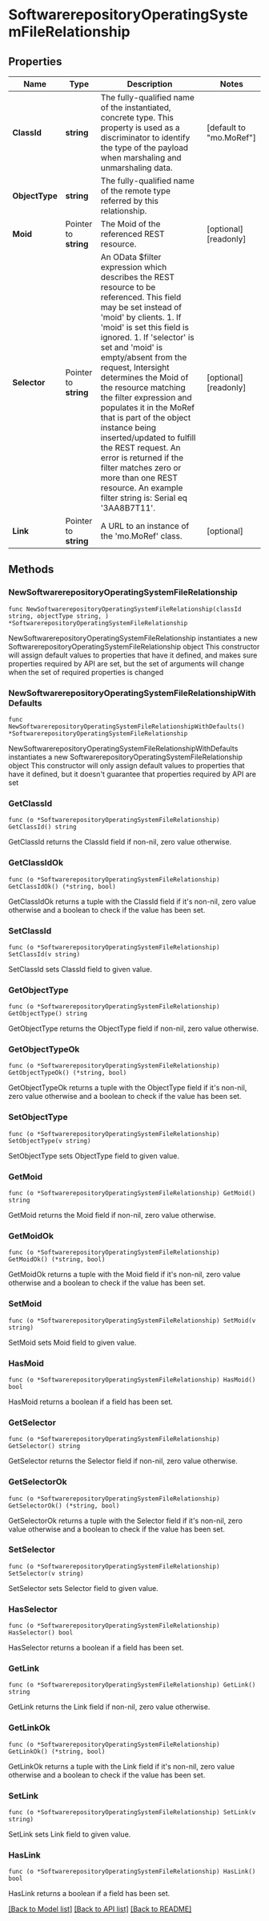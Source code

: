 # SoftwarerepositoryOperatingSystemFileRelationship

## Properties

Name | Type | Description | Notes
------------ | ------------- | ------------- | -------------
**ClassId** | **string** | The fully-qualified name of the instantiated, concrete type. This property is used as a discriminator to identify the type of the payload when marshaling and unmarshaling data. | [default to "mo.MoRef"]
**ObjectType** | **string** | The fully-qualified name of the remote type referred by this relationship. | 
**Moid** | Pointer to **string** | The Moid of the referenced REST resource. | [optional] [readonly] 
**Selector** | Pointer to **string** | An OData $filter expression which describes the REST resource to be referenced. This field may be set instead of &#39;moid&#39; by clients. 1. If &#39;moid&#39; is set this field is ignored. 1. If &#39;selector&#39; is set and &#39;moid&#39; is empty/absent from the request, Intersight determines the Moid of the resource matching the filter expression and populates it in the MoRef that is part of the object instance being inserted/updated to fulfill the REST request. An error is returned if the filter matches zero or more than one REST resource. An example filter string is: Serial eq &#39;3AA8B7T11&#39;. | [optional] [readonly] 
**Link** | Pointer to **string** | A URL to an instance of the &#39;mo.MoRef&#39; class. | [optional] 

## Methods

### NewSoftwarerepositoryOperatingSystemFileRelationship

`func NewSoftwarerepositoryOperatingSystemFileRelationship(classId string, objectType string, ) *SoftwarerepositoryOperatingSystemFileRelationship`

NewSoftwarerepositoryOperatingSystemFileRelationship instantiates a new SoftwarerepositoryOperatingSystemFileRelationship object
This constructor will assign default values to properties that have it defined,
and makes sure properties required by API are set, but the set of arguments
will change when the set of required properties is changed

### NewSoftwarerepositoryOperatingSystemFileRelationshipWithDefaults

`func NewSoftwarerepositoryOperatingSystemFileRelationshipWithDefaults() *SoftwarerepositoryOperatingSystemFileRelationship`

NewSoftwarerepositoryOperatingSystemFileRelationshipWithDefaults instantiates a new SoftwarerepositoryOperatingSystemFileRelationship object
This constructor will only assign default values to properties that have it defined,
but it doesn't guarantee that properties required by API are set

### GetClassId

`func (o *SoftwarerepositoryOperatingSystemFileRelationship) GetClassId() string`

GetClassId returns the ClassId field if non-nil, zero value otherwise.

### GetClassIdOk

`func (o *SoftwarerepositoryOperatingSystemFileRelationship) GetClassIdOk() (*string, bool)`

GetClassIdOk returns a tuple with the ClassId field if it's non-nil, zero value otherwise
and a boolean to check if the value has been set.

### SetClassId

`func (o *SoftwarerepositoryOperatingSystemFileRelationship) SetClassId(v string)`

SetClassId sets ClassId field to given value.


### GetObjectType

`func (o *SoftwarerepositoryOperatingSystemFileRelationship) GetObjectType() string`

GetObjectType returns the ObjectType field if non-nil, zero value otherwise.

### GetObjectTypeOk

`func (o *SoftwarerepositoryOperatingSystemFileRelationship) GetObjectTypeOk() (*string, bool)`

GetObjectTypeOk returns a tuple with the ObjectType field if it's non-nil, zero value otherwise
and a boolean to check if the value has been set.

### SetObjectType

`func (o *SoftwarerepositoryOperatingSystemFileRelationship) SetObjectType(v string)`

SetObjectType sets ObjectType field to given value.


### GetMoid

`func (o *SoftwarerepositoryOperatingSystemFileRelationship) GetMoid() string`

GetMoid returns the Moid field if non-nil, zero value otherwise.

### GetMoidOk

`func (o *SoftwarerepositoryOperatingSystemFileRelationship) GetMoidOk() (*string, bool)`

GetMoidOk returns a tuple with the Moid field if it's non-nil, zero value otherwise
and a boolean to check if the value has been set.

### SetMoid

`func (o *SoftwarerepositoryOperatingSystemFileRelationship) SetMoid(v string)`

SetMoid sets Moid field to given value.

### HasMoid

`func (o *SoftwarerepositoryOperatingSystemFileRelationship) HasMoid() bool`

HasMoid returns a boolean if a field has been set.

### GetSelector

`func (o *SoftwarerepositoryOperatingSystemFileRelationship) GetSelector() string`

GetSelector returns the Selector field if non-nil, zero value otherwise.

### GetSelectorOk

`func (o *SoftwarerepositoryOperatingSystemFileRelationship) GetSelectorOk() (*string, bool)`

GetSelectorOk returns a tuple with the Selector field if it's non-nil, zero value otherwise
and a boolean to check if the value has been set.

### SetSelector

`func (o *SoftwarerepositoryOperatingSystemFileRelationship) SetSelector(v string)`

SetSelector sets Selector field to given value.

### HasSelector

`func (o *SoftwarerepositoryOperatingSystemFileRelationship) HasSelector() bool`

HasSelector returns a boolean if a field has been set.

### GetLink

`func (o *SoftwarerepositoryOperatingSystemFileRelationship) GetLink() string`

GetLink returns the Link field if non-nil, zero value otherwise.

### GetLinkOk

`func (o *SoftwarerepositoryOperatingSystemFileRelationship) GetLinkOk() (*string, bool)`

GetLinkOk returns a tuple with the Link field if it's non-nil, zero value otherwise
and a boolean to check if the value has been set.

### SetLink

`func (o *SoftwarerepositoryOperatingSystemFileRelationship) SetLink(v string)`

SetLink sets Link field to given value.

### HasLink

`func (o *SoftwarerepositoryOperatingSystemFileRelationship) HasLink() bool`

HasLink returns a boolean if a field has been set.


[[Back to Model list]](../README.md#documentation-for-models) [[Back to API list]](../README.md#documentation-for-api-endpoints) [[Back to README]](../README.md)


